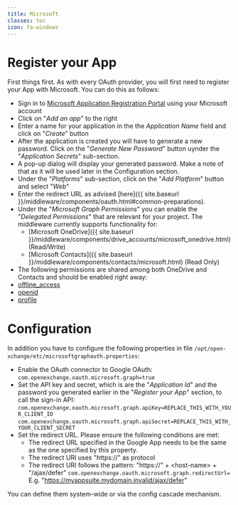 ```yaml
---
title: Microsoft
classes: toc
icon: fa-windows
---
```


# Register your App

First things first. As with every OAuth provider, you will first need to register your App with Microsoft. You can do this as follows:

* Sign in to [Microsoft Application Registration Portal](https://apps.dev.microsoft.com) using your Microsoft account
* Click on "*Add an app*" to the right
* Enter a name for your application in the the *Application Name* field and click on "*Create*" button
* After the application is created you will have to generate a new password. Click on the "*Generate New Password*" button uynder the "*Application Secrets*" sub-section.
* A pop-up dialog will display your generated password. Make a note of that as it will be used later in the Configuration section.
* Under the "*Platforms*" sub-section, click on the "*Add Platform*" button and select "*Web*"
* Enter the redirect URL as advised [here]({{ site.baseurl }}/middleware/components/oauth.html#common-preparations).
* Under the "*Microsoft Graph Permissions*" you can enable the "*Delegated Permissions*" that are relevant for your project. The middleware currently supports functionality for:
   * [Microsoft OneDrive]({{ site.baseurl }}/middleware/components/drive_accounts/microsoft_onedrive.html) (Read/Write)
   * [Microsoft Contacts]({{ site.baseurl }}/middleware/components/contacts/microsoft.html) (Read Only)
* The following permissions are shared among both OneDrive and Contacts and should be enabled right away:
 * [offline_access](https://docs.microsoft.com/en-us/graph/permissions-reference#openid-permissions)
 * [openid](https://docs.microsoft.com/en-us/graph/permissions-reference#openid-permissions)
 * [profile](https://docs.microsoft.com/en-us/graph/permissions-reference#openid-permissions)

   

# Configuration

In addition you have to configure the following properties in file `/opt/open-xchange/etc/microsoftgraphauth.properties`:

* Enable the OAuth connector to Google OAuth:
  `com.openexchange.oauth.microsoft.graph=true`
* Set the API key and secret, which is are the "*Application Id*" and the password you generated earlier in the "*Register your App*" section, to call the sign-in API:
   `com.openexchange.oauth.microsoft.graph.apiKey=REPLACE_THIS_WITH_YOUR_CLIENT_ID`
   `com.openexchange.oauth.microsoft.graph.apiSecret=REPLACE_THIS_WITH_YOUR_CLIENT_SECRET`
* Set the redirect URL. Please ensure the following conditions are met:
   * The redirect URL specified in the Google App needs to be the same as the one specified by this property.
   * The redirect URI uses "https://" as protocol
   * The redirect URI follows the pattern: "https://" + \<host-name\> + "/ajax/defer"
     `com.openexchange.oauth.microsoft.graph.redirectUrl=`
      E.g. "https://myappsuite.mydomain.invalid/ajax/defer" 

You can define them system-wide or via the config cascade mechanism.
